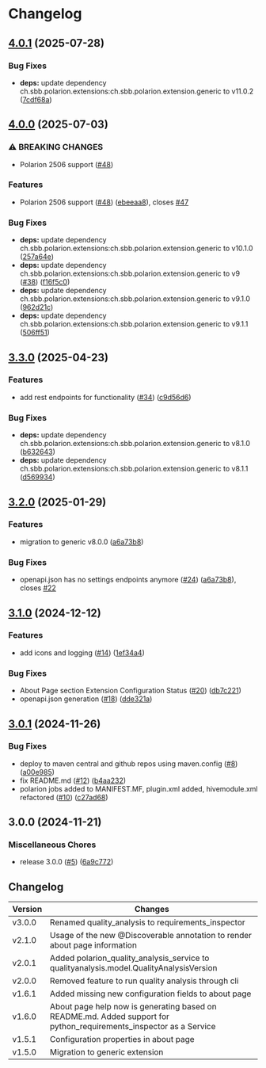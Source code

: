 # Changelog

## [4.0.1](https://github.com/SchweizerischeBundesbahnen/ch.sbb.polarion.extension.requirements-inspector/compare/v4.0.0...v4.0.1) (2025-07-28)


### Bug Fixes

* **deps:** update dependency ch.sbb.polarion.extensions:ch.sbb.polarion.extension.generic to v11.0.2 ([7cdf68a](https://github.com/SchweizerischeBundesbahnen/ch.sbb.polarion.extension.requirements-inspector/commit/7cdf68a61f81d75dd140f66afe13502fae3684b6))

## [4.0.0](https://github.com/SchweizerischeBundesbahnen/ch.sbb.polarion.extension.requirements-inspector/compare/v3.3.0...v4.0.0) (2025-07-03)


### ⚠ BREAKING CHANGES

* Polarion 2506 support ([#48](https://github.com/SchweizerischeBundesbahnen/ch.sbb.polarion.extension.requirements-inspector/issues/48))

### Features

* Polarion 2506 support ([#48](https://github.com/SchweizerischeBundesbahnen/ch.sbb.polarion.extension.requirements-inspector/issues/48)) ([ebeeaa8](https://github.com/SchweizerischeBundesbahnen/ch.sbb.polarion.extension.requirements-inspector/commit/ebeeaa8c6969e2baf4ddcb108f3c87331bd26c4f)), closes [#47](https://github.com/SchweizerischeBundesbahnen/ch.sbb.polarion.extension.requirements-inspector/issues/47)


### Bug Fixes

* **deps:** update dependency ch.sbb.polarion.extensions:ch.sbb.polarion.extension.generic to v10.1.0 ([257a64e](https://github.com/SchweizerischeBundesbahnen/ch.sbb.polarion.extension.requirements-inspector/commit/257a64e850ce2a0cd4d0fe8a9c05807398090889))
* **deps:** update dependency ch.sbb.polarion.extensions:ch.sbb.polarion.extension.generic to v9 ([#38](https://github.com/SchweizerischeBundesbahnen/ch.sbb.polarion.extension.requirements-inspector/issues/38)) ([f16f5c0](https://github.com/SchweizerischeBundesbahnen/ch.sbb.polarion.extension.requirements-inspector/commit/f16f5c0c9ed652684201095158d7e8991542d456))
* **deps:** update dependency ch.sbb.polarion.extensions:ch.sbb.polarion.extension.generic to v9.1.0 ([962d21c](https://github.com/SchweizerischeBundesbahnen/ch.sbb.polarion.extension.requirements-inspector/commit/962d21c37210e6a179bd9e585775d94d2b00accc))
* **deps:** update dependency ch.sbb.polarion.extensions:ch.sbb.polarion.extension.generic to v9.1.1 ([506ff51](https://github.com/SchweizerischeBundesbahnen/ch.sbb.polarion.extension.requirements-inspector/commit/506ff51ce3120d24d51a6973ac428227ef593996))

## [3.3.0](https://github.com/SchweizerischeBundesbahnen/ch.sbb.polarion.extension.requirements-inspector/compare/v3.2.0...v3.3.0) (2025-04-23)


### Features

* add rest endpoints for functionality ([#34](https://github.com/SchweizerischeBundesbahnen/ch.sbb.polarion.extension.requirements-inspector/issues/34)) ([c9d56d6](https://github.com/SchweizerischeBundesbahnen/ch.sbb.polarion.extension.requirements-inspector/commit/c9d56d6194bb433adfb917e385a8355a2e1a7d57))


### Bug Fixes

* **deps:** update dependency ch.sbb.polarion.extensions:ch.sbb.polarion.extension.generic to v8.1.0 ([b632643](https://github.com/SchweizerischeBundesbahnen/ch.sbb.polarion.extension.requirements-inspector/commit/b6326432940a40b0ff596c5c4416d49611804a92))
* **deps:** update dependency ch.sbb.polarion.extensions:ch.sbb.polarion.extension.generic to v8.1.1 ([d569934](https://github.com/SchweizerischeBundesbahnen/ch.sbb.polarion.extension.requirements-inspector/commit/d56993436dbfd581c4282e73344d41ea360b1b2d))

## [3.2.0](https://github.com/SchweizerischeBundesbahnen/ch.sbb.polarion.extension.requirements-inspector/compare/v3.1.0...v3.2.0) (2025-01-29)


### Features

* migration to generic v8.0.0 ([a6a73b8](https://github.com/SchweizerischeBundesbahnen/ch.sbb.polarion.extension.requirements-inspector/commit/a6a73b8cedfb52efdde5ab327fcb1739e5061221))


### Bug Fixes

* openapi.json has no settings endpoints anymore ([#24](https://github.com/SchweizerischeBundesbahnen/ch.sbb.polarion.extension.requirements-inspector/issues/24)) ([a6a73b8](https://github.com/SchweizerischeBundesbahnen/ch.sbb.polarion.extension.requirements-inspector/commit/a6a73b8cedfb52efdde5ab327fcb1739e5061221)), closes [#22](https://github.com/SchweizerischeBundesbahnen/ch.sbb.polarion.extension.requirements-inspector/issues/22)

## [3.1.0](https://github.com/SchweizerischeBundesbahnen/ch.sbb.polarion.extension.requirements-inspector/compare/v3.0.1...v3.1.0) (2024-12-12)


### Features

* add icons and logging ([#14](https://github.com/SchweizerischeBundesbahnen/ch.sbb.polarion.extension.requirements-inspector/issues/14)) ([1ef34a4](https://github.com/SchweizerischeBundesbahnen/ch.sbb.polarion.extension.requirements-inspector/commit/1ef34a47774e0395e92c01f399901ac72a07bc3f))


### Bug Fixes

* About Page section Extension Configuration Status ([#20](https://github.com/SchweizerischeBundesbahnen/ch.sbb.polarion.extension.requirements-inspector/issues/20)) ([db7c221](https://github.com/SchweizerischeBundesbahnen/ch.sbb.polarion.extension.requirements-inspector/commit/db7c22116c33a59f01dd1efdca8e0b98ab527335))
* openapi.json generation ([#18](https://github.com/SchweizerischeBundesbahnen/ch.sbb.polarion.extension.requirements-inspector/issues/18)) ([dde321a](https://github.com/SchweizerischeBundesbahnen/ch.sbb.polarion.extension.requirements-inspector/commit/dde321a9ef984d172226a066dc5c92514f7937bb))

## [3.0.1](https://github.com/SchweizerischeBundesbahnen/ch.sbb.polarion.extension.requirements-inspector/compare/v3.0.0...v3.0.1) (2024-11-26)


### Bug Fixes

* deploy to maven central and github repos using maven.config ([#8](https://github.com/SchweizerischeBundesbahnen/ch.sbb.polarion.extension.requirements-inspector/issues/8)) ([a00e985](https://github.com/SchweizerischeBundesbahnen/ch.sbb.polarion.extension.requirements-inspector/commit/a00e985aabe45959c5dce2f759c25399c9e6f989))
* fix README.md ([#12](https://github.com/SchweizerischeBundesbahnen/ch.sbb.polarion.extension.requirements-inspector/issues/12)) ([b4aa232](https://github.com/SchweizerischeBundesbahnen/ch.sbb.polarion.extension.requirements-inspector/commit/b4aa2323d2ece0f221ca7a79089e98dfb5d59686))
* polarion jobs added to MANIFEST.MF, plugin.xml added, hivemodule.xml refactored ([#10](https://github.com/SchweizerischeBundesbahnen/ch.sbb.polarion.extension.requirements-inspector/issues/10)) ([c27ad68](https://github.com/SchweizerischeBundesbahnen/ch.sbb.polarion.extension.requirements-inspector/commit/c27ad68313667c6f1016c03a89a6d2d406d405ee))

## 3.0.0 (2024-11-21)


### Miscellaneous Chores

* release 3.0.0 ([#5](https://github.com/SchweizerischeBundesbahnen/ch.sbb.polarion.extension.requirements-inspector/issues/5)) ([6a9c772](https://github.com/SchweizerischeBundesbahnen/ch.sbb.polarion.extension.requirements-inspector/commit/6a9c7728c83bd6cc6803f1ac02dd4c6db0d2929e))

## Changelog

| Version | Changes                                                                                                            |
|---------|--------------------------------------------------------------------------------------------------------------------|
| v3.0.0  | Renamed quality_analysis to requirements_inspector                                                                 |
| v2.1.0  | Usage of the new @Discoverable annotation to render about page information                                         |
| v2.0.1  | Added polarion_quality_analysis_service to qualityanalysis.model.QualityAnalysisVersion                            |
| v2.0.0  | Removed feature to run quality analysis through cli                                                                |
| v1.6.1  | Added missing new configuration fields to about page                                                               |
| v1.6.0  | About page help now is generating based on README.md. Added support for python_requirements_inspector as a Service |
| v1.5.1  | Configuration properties in about page                                                                             |
| v1.5.0  | Migration to generic extension                                                                                     |
